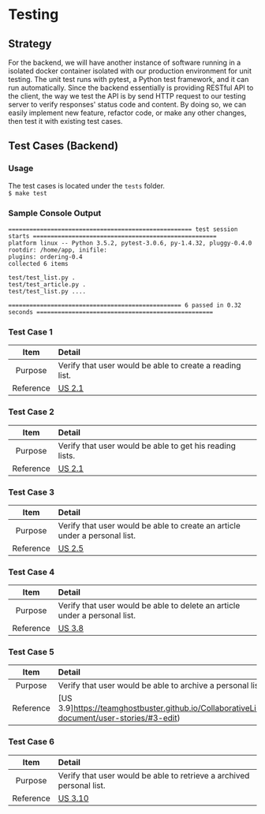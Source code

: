 # Testing

## Strategy
For the backend, we will have another instance of software running in a isolated docker container isolated with our production environment for unit testing. The unit test runs with pytest, a Python test framework, and it can run automatically. Since the backend essentially is providing RESTful API to the client, the way we test the API is by send HTTP request to our testing server to verify responses' status code and content. By doing so, we can easily implement new feature, refactor code, or make any other changes, then test it with existing test cases.

## Test Cases (Backend)

### Usage
The test cases is located under the `tests` folder.  
`$ make test`

### Sample Console Output
```
==================================================== test session starts ====================================================
platform linux -- Python 3.5.2, pytest-3.0.6, py-1.4.32, pluggy-0.4.0
rootdir: /home/app, inifile:
plugins: ordering-0.4
collected 6 items

test/test_list.py .
test/test_article.py .
test/test_list.py ....

================================================= 6 passed in 0.32 seconds ==================================================
```  

### Test Case 1
Item          | Detail
:-----------: | :----------------
Purpose       | Verify that user would be able to create a reading list.
Reference     | [US 2.1](https://teamghostbuster.github.io/CollaborativeList/requirement-document/user-stories/#2-create)

### Test Case 2
Item          | Detail
:-----------: | :----------------
Purpose       | Verify that user would be able to get his reading lists.
Reference     | [US 2.1](https://teamghostbuster.github.io/CollaborativeList/requirement-document/user-stories/#2-create)

### Test Case 3
Item          | Detail
:-----------: | :----------------
Purpose       | Verify that user would be able to create an article under a personal list.
Reference     | [US 2.5](https://teamghostbuster.github.io/CollaborativeList/requirement-document/user-stories/#2-create)

### Test Case 4
Item          | Detail
:-----------: | :----------------
Purpose       | Verify that user would be able to delete an article under a personal list.
Reference     | [US 3.8](https://teamghostbuster.github.io/CollaborativeList/requirement-document/user-stories/#3-edit)

### Test Case 5
Item          | Detail
:-----------: | :----------------
Purpose       | Verify that user would be able to archive a personal list.
Reference     | [US 3.9]https://teamghostbuster.github.io/CollaborativeList/requirement-document/user-stories/#3-edit)

### Test Case 6
Item          | Detail
:-----------: | :----------------
Purpose       | Verify that user would be able to retrieve a archived personal list.
Reference     | [US 3.10](https://teamghostbuster.github.io/CollaborativeList/requirement-document/user-stories/#3-edit)
